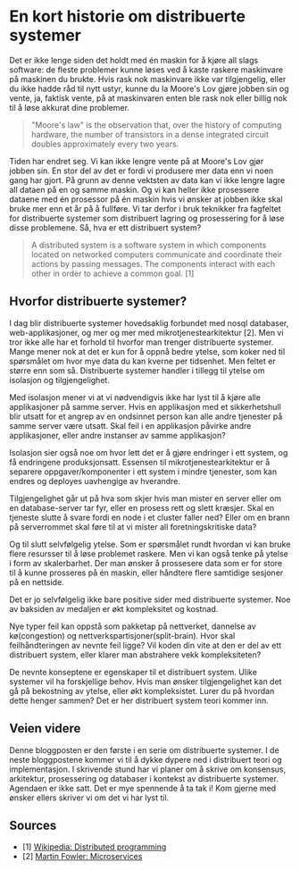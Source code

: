 # En kort historie om distribuerte systemer
Det er ikke lenge siden det holdt med én maskin for å kjøre all slags software:
de fleste problemer kunne løses ved å kaste raskere maskinvare på maskinen du brukte.
Hvis rask nok maskinvare ikke var tilgjengelig, eller du ikke hadde råd til nytt ustyr,
kunne du la Moore's Lov gjøre jobben sin og vente, ja, faktisk vente, på at maskinvaren 
enten ble rask nok eller billig nok til å løse akkurat dine problemer.

> "Moore's law" is the observation that, over the history of computing hardware,
> the number of transistors in a dense integrated circuit doubles
> approximately every two years.

Tiden har endret seg. Vi kan ikke lengre vente på at Moore's Lov gjør jobben sin.
En stor del av det er fordi vi produsere mer data enn vi noen gang har gjort.
På grunn av denne vektsten av data kan vi ikke lengre lagre all dataen på en og samme maskin.
Og vi kan heller ikke prosessere dataene med én prosessor på én maskin hvis vi ønsker at jobben
ikke skal bruke mer enn et år på å fullføre. Vi tar derfor i bruk teknikker fra fagfeltet for
distribuerte systemer som distribuert lagring og prosessering for å løse disse problemene.
Så, hva er ett distribuert system?

> A distributed system is a software system in which components located on networked
> computers communicate and coordinate their actions by passing messages. The components
> interact with each other in order to achieve a common goal. [1]

## Hvorfor distribuerte systemer?
I dag blir distribuerte systemer hovedsaklig forbundet med nosql databaser, web-applikasjoner, 
og mer og mer med mikrotjenestearkitektur [2]. Men vi tror ikke alle har et forhold
til hvorfor man trenger distribuerte systemer. Mange mener nok at det er kun for å oppnå
bedre ytelse, som koker ned til spørsmålet om hvor mye data du kan kverne per tidsenhet.
Men feltet er større enn som så.
Distribuerte systemer handler i tillegg til ytelse om isolasjon og tilgjengelighet.

Med isolasjon mener vi at vi nødvendigvis ikke har lyst til å kjøre alle
applikasjoner på samme server. Hvis en applikasjon med et sikkerhetshull blir
utsatt for et angrep av en ondsinnet person kan alle andre tjenester på samme server være utsatt.
Skal feil i en applikasjon påvirke andre applikasjoner, eller andre instanser av samme applikasjon?

Isolasjon sier også noe om hvor lett det er å gjøre endringer i ett system, og få endringene
produksjonsatt. Essensen til mikrotjenestearkitektur er å separere oppgaver/komponenter i ett system 
i mindre tjenester, som kan endres og deployes uavhengige av hverandre.   

Tilgjengelighet går ut på hva som skjer hvis man mister en server eller om en database-server tar fyr, 
eller en prosess rett og slett kræsjer. Skal en tjeneste slutte å svare fordi en node i et cluster
faller ned? Eller om en brann på serverrommet skal føre til at vi mister all foretningskritiske data?

Og til slutt selvfølgelig ytelse. Som er spørsmålet rundt hvordan
vi kan bruke flere resursser til å løse problemet raskere. Men vi kan også tenke på ytelse
i form av skalerbarhet. Der man ønsker å prossesere data som er for store til å kunne
prosseres på én maskin, eller håndtere flere samtidige sesjoner på en nettside.

Det er jo selvfølgelig ikke bare positive sider med distribuerte systemer. Noe av baksiden av 
medaljen er økt kompleksitet og kostnad. 

Nye typer feil kan oppstå som pakketap på nettverket, dannelse av kø(congestion) og 
nettverkspartisjoner(split-brain).
Hvor skal feilhåndteringen av nevnte feil ligge? Vil koden din vite at den er del av ett 
distribuert system, eller klarer man abstrahere vekk kompleksiteten? 

De nevnte konseptene er egenskaper til et distribuert system. Ulike systemer vil ha forskjellige
behov. Hvis man ønsker tilgjengelighet kan det gå på bekostning av ytelse, eller
økt kompleksistet. Lurer du på hvordan dette henger sammen? Det er her distribuert system teori kommer inn.

## Veien videre
Denne bloggposten er den første i en serie om distribuerte systemer.
I de neste bloggpostene kommer vi til å dykke dypere ned i distribuert teori og implementasjon.
I skrivende stund har vi planer om å skrive om konsensus, arkitektur, prosessering og databaser i kontekst av distribuerte systemer.
Agendaen er ikke satt. Det er mye spennende å ta tak i!
Kom gjerne med ønsker ellers skriver vi om det vi har lyst til.

## Sources
* [1] [Wikipedia: Distributed programming](http://en.wikipedia.org/wiki/Distributed_computing)
* [2] [Martin Fowler: Microservices](http://martinfowler.com/articles/microservices.html)
